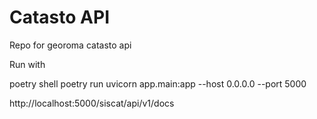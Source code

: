 # Catasto API

Repo for georoma catasto api

Run with

poetry shell
poetry run uvicorn app.main:app --host 0.0.0.0 --port 5000

http://localhost:5000/siscat/api/v1/docs

